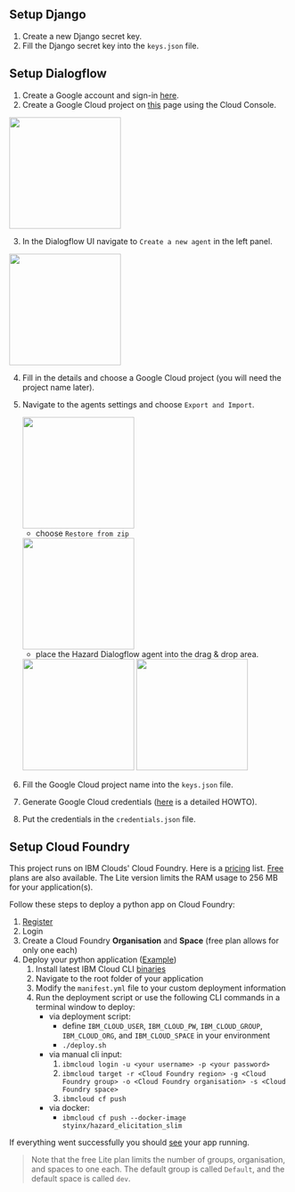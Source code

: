 ## Setup Django

1. Create a new Django secret key.
2. Fill the Django secret key into the `keys.json` file.

## Setup Dialogflow

1. Create a Google account and sign-in [here](https://dialogflow.cloud.google.com/#/login).
2. Create a Google Cloud project on [this](https://cloud.google.com/) page using the Cloud Console.

<img src="https://github.com/Cambio-Project/hazard-elicitation/blob/master/docs/wiki/images/dialogflow/dialogflow.png" width="200px"/>

3. In the Dialogflow UI navigate to `Create a new agent` in the left panel.

<img src="https://github.com/Cambio-Project/hazard-elicitation/blob/master/docs/wiki/images/dialogflow/dialogflow_create.png" width="200px"/>   

4. Fill in the details and choose a Google Cloud project (you will need the project name later).
5. Navigate to the agents settings and choose `Export and Import`.
   
   <img src="https://github.com/Cambio-Project/hazard-elicitation/blob/master/docs/wiki/images/dialogflow/dialogflow_settings.png" width="200px"/>
   
   - choose `Restore from zip`

    <img src="https://github.com/Cambio-Project/hazard-elicitation/blob/master/docs/wiki/images/dialogflow/dialogflow_restore.png" width="200px"/>     

   - place the Hazard Dialogflow agent into the drag & drop area.

    <img src="https://github.com/Cambio-Project/hazard-elicitation/blob/master/docs/wiki/images/dialogflow/dialogflow_upload.png" width="200px"/>    
    <img src="https://github.com/Cambio-Project/hazard-elicitation/blob/master/docs/wiki/images/dialogflow/dialogflow_uploaded_intents.png" width="200px"/>    

6. Fill the Google Cloud project name into the `keys.json` file.
7. Generate Google Cloud credentials ([here](https://cloud.google.com/docs/authentication/getting-started) is a detailed HOWTO).
8. Put the credentials in the `credentials.json` file.

## Setup Cloud Foundry

This project runs on IBM Clouds' Cloud Foundry.
Here is a [pricing](https://www.ibm.com/cloud/pricing) list.
[Free](https://www.ibm.com/cloud/free) plans are also available.
The Lite version limits the RAM usage to 256 MB for your application(s). 

Follow these steps to deploy a python app on Cloud Foundry:
1. [Register](https://cloud.ibm.com/registration)
2. Login
3. Create a Cloud Foundry **Organisation** and **Space** (free plan allows for only one each)
4. Deploy your python application ([Example](https://cloud.ibm.com/docs/cloud-foundry?topic=cloud-foundry-getting-started-python))
    1. Install latest IBM Cloud CLI [binaries](https://github.com/IBM-Cloud/ibm-cloud-cli-release/releases/)
    2. Navigate to the root folder of your application
    3. Modify the `manifest.yml` file to your custom deployment information
    4. Run the deployment script or use the following CLI commands in a terminal window to deploy:
        - via deployment script:
            - define `IBM_CLOUD_USER`, `IBM_CLOUD_PW`, `IBM_CLOUD_GROUP`, `IBM_CLOUD_ORG`, and `IBM_CLOUD_SPACE` in your environment
            - `./deploy.sh`
        - via manual cli input:
            1. `ibmcloud login -u <your username> -p <your password>`
            2. `ibmcloud target -r <Cloud Foundry region> -g <Cloud Foundry group> -o <Cloud Foundry organisation> -s <Cloud Foundry space>`
            3. `ibmcloud cf push`
       - via docker:
         - `ibmcloud cf push --docker-image styinx/hazard_elicitation_slim`

If everything went successfully you should [see](https://cloud.ibm.com/cloudfoundry/public) your app running.

> Note that the free Lite plan limits the number of groups, organisation, and spaces to one each.
> The default group is called `Default`, and the default space is called `dev`.
